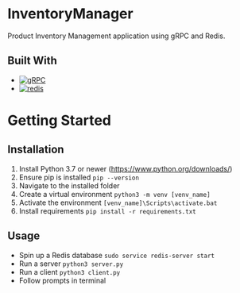 # InventoryManager
 Product Inventory Management application using gRPC and Redis.

## Built With
 * <a href='https://grpc.io/' target="_blank"><img alt='gRPC' src='https://img.shields.io/badge/gRPC-100000?style=for-the-badge&logo=gRPC&logoColor=244C5A&labelColor=244C5A&color=244C5A'/></a>
 * <a href='https://redis.com' target="_blank"><img alt='redis' src='https://img.shields.io/badge/Redis-100000?style=for-the-badge&logo=redis&logoColor=244C5A&labelColor=DC382C&color=DC382C'/></a>


# Getting Started
## Installation
 1. Install Python 3.7 or newer (https://www.python.org/downloads/)
 2. Ensure pip is installed ```pip --version```
 3. Navigate to the installed folder
 4. Create a virtual environment ```python3 -m venv [venv_name]```
 5. Activate the environment ```[venv_name]\Scripts\activate.bat```
 6. Install requirements ```pip install -r requirements.txt```

## Usage
 - Spin up a Redis database ```sudo service redis-server start```
 - Run a server ```python3 server.py```
 - Run a client ```python3 client.py```
 - Follow prompts in terminal
